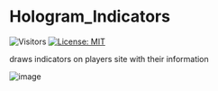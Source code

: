 # Hologram_Indicators
![Visitors](https://api.visitorbadge.io/api/visitors?path=https%3A%2F%2Fgithub.com%2Ftitaniummachine1%2FHologram_Indicators&label=Visitors&countColor=%23263759&style=plastic)
[![License: MIT](https://img.shields.io/badge/License-MIT-yellow.svg)](https://opensource.org/licenses/MIT)

draws indicators on players site with their information

![image](https://user-images.githubusercontent.com/78664175/234803174-87984e19-f28e-45e1-a5d0-6f9eb4bb6fcf.png)
